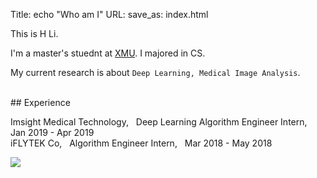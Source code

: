 Title: echo "Who am I"
URL:
save_as: index.html

This is H Li.

I'm a master's stuednt at [XMU](https://www.xmu.edu.cn/). I majored in CS.

My current research is about `Deep Learning, Medical Image Analysis`.

<br>
## Experience


Imsight Medical Technology, &nbsp; Deep Learning Algorithm Engineer Intern, &nbsp;  Jan 2019 - Apr 2019  
iFLYTEK Co, &nbsp; Algorithm Engineer Intern, &nbsp; Mar 2018 - May 2018  


<img src="{static}/images/sticker_hardcore.webp" style="max-width: 40%">
